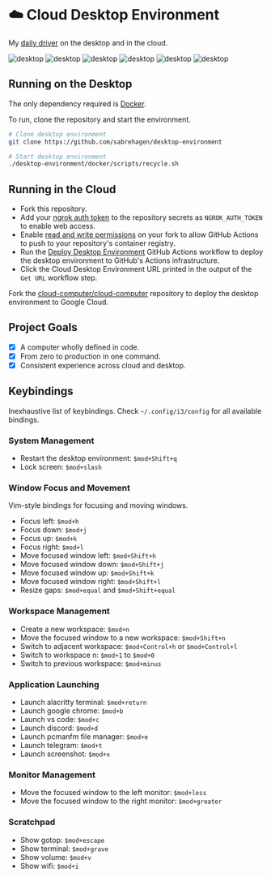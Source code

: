 # ☁️ Cloud Desktop Environment

My [daily driver](https://github.com/users/sabrehagen/packages/container/package/desktop-environment) on the desktop and in the cloud.

![desktop](https://i.imgur.com/yv34lxO.png)
![desktop](https://i.imgur.com/Mi40odG.png)
![desktop](https://i.imgur.com/LZvxAnW.jpg)
![desktop](https://i.imgur.com/jm4RrKw.jpg)
![desktop](https://i.imgur.com/C1eBDKX.jpg)
![desktop](https://i.imgur.com/cEBbzyu.png)

## Running on the Desktop

The only dependency required is [Docker](https://docs.docker.com/install).

To run, clone the repository and start the environment.

```sh
# Clone desktop environment
git clone https://github.com/sabrehagen/desktop-environment

# Start desktop environment
./desktop-environment/docker/scripts/recycle.sh
```

## Running in the Cloud

- Fork this repository.
- Add your [ngrok auth token](https://dashboard.ngrok.com/login) to the repository secrets as `NGROK_AUTH_TOKEN` to enable web access.
- Enable [read and write permissions](../../settings/actions) on your fork to allow GitHub Actions to push to your repository's container registry.
- Run the [Deploy Desktop Environment](../../actions/workflows/deploy.yml) GitHub Actions workflow to deploy the desktop environment to GitHub's Actions infrastructure.
- Click the Cloud Desktop Environment URL printed in the output of the `Get URL` workflow step.

Fork the [cloud-computer/cloud-computer](https://github.com/cloud-computer/cloud-computer) repository to deploy the desktop environment to Google Cloud.

## Project Goals

- [x] A computer wholly defined in code.
- [x] From zero to production in one command.
- [x] Consistent experience across cloud and desktop.

## Keybindings

Inexhaustive list of keybindings. Check `~/.config/i3/config` for all available bindings.

### System Management

- Restart the desktop environment: `$mod+Shift+q`
- Lock screen: `$mod+slash`

### Window Focus and Movement

Vim-style bindings for focusing and moving windows.

- Focus left: `$mod+h`
- Focus down: `$mod+j`
- Focus up: `$mod+k`
- Focus right: `$mod+l`
- Move focused window left: `$mod+Shift+h`
- Move focused window down: `$mod+Shift+j`
- Move focused window up: `$mod+Shift+k`
- Move focused window right: `$mod+Shift+l`
- Resize gaps: `$mod+equal` and `$mod+Shift+equal`

### Workspace Management

- Create a new workspace: `$mod+n`
- Move the focused window to a new workspace: `$mod+Shift+n`
- Switch to adjacent workspace: `$mod+Control+h` or `$mod+Control+l`
- Switch to workspace n: `$mod+1` to `$mod+0`
- Switch to previous workspace: `$mod+minus`

### Application Launching

- Launch alacritty terminal: `$mod+return`
- Launch google chrome: `$mod+b`
- Launch vs code: `$mod+c`
- Launch discord: `$mod+d`
- Launch pcmanfm file manager: `$mod+e`
- Launch telegram: `$mod+t`
- Launch screenshot: `$mod+x`

### Monitor Management

- Move the focused window to the left monitor: `$mod+less`
- Move the focused window to the right monitor: `$mod+greater`

### Scratchpad

- Show gotop: `$mod+escape`
- Show terminal: `$mod+grave`
- Show volume: `$mod+v`
- Show wifi: `$mod+i`
